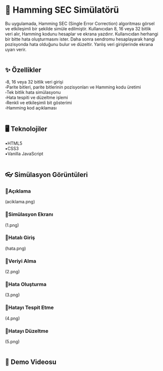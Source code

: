 # 🧮 Hamming SEC Simülatörü
Bu uygulamada, Hamming SEC (Single Error Correction) algoritması görsel ve etkileşimli bir şekilde simüle edilmiştir. Kullanıcıdan 8, 16 veya 32 bitlik veri alır, Hamming kodunu hesaplar ve ekrana yazdırır. Kullanıcıdan herhangi bir bitte hata oluşturmasını ister. Daha sonra sendromu hesaplayarak hangi pozisyonda hata olduğunu bulur ve düzeltir. Yanlış veri girişlerinde ekrana uyarı verir. <br><br>

## ✨ Özellikler
▫️8, 16 veya 32 bitlik veri girişi<br>
▫️Parite bitleri, parite bitlerinin pozisyonları ve Hamming kodu üretimi<br>
▫️Tek bitlik hata simülasyonu<br>
▫️Hata tespiti ve düzeltme işlemi<br>
▫️Renkli ve etkileşimli bit gösterimi<br>
▫️Hamming kod açıklaması<br><br>

## 🖥️ Teknolojiler
▪️HTML5<br>
▪️CSS3<br>
▪️Vanilla JavaScript<br><br>

## 👓 Simülasyon Görüntüleri
### 📌Açıklama
(aciklama.png)<br>
### 📌Simülasyon Ekranı
(1.png)<br>
### 📌Hatalı Giriş
(hata.png)<br>
### 📌Veriyi Alma
(2.png)<br>
### 📌Hata Oluşturma
(3.png)<br>
### 📌Hatayı Tespit Etme 
(4.png)<br>
### 📌Hatayı Düzeltme
(5.png)<br><br>

## 🎥 Demo Videosu